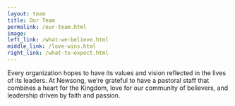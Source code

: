 ```yaml
---
layout: team
title: Our Team
permalink: /our-team.html
image:
left_link: /what-we-believe.html
middle_link: /love-wins.html
right_link: /what-to-expect.html
---
```


Every organization hopes to have its values and vision reflected in the lives of its leaders. At Newsong, we’re grateful to have a pastoral staff that combines a heart for the Kingdom, love for our community of believers, and leadership driven by faith and passion.
